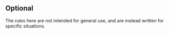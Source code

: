 ## Optional

The rules here are not intended for general use, and are instead written for specific situations.
